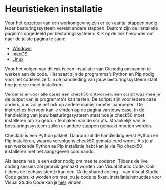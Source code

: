 # Heuristieken installatie
Voor het opzetten van een werkomgeving zijn er een aantal stappen nodig.
Ieder besturingssysteem vereist andere stappen.
Daarom zijn de installatie pagina's opgedeeld per besturingssysteem.
Klik op de link hieronder om naar de juiste pagina te gaan:

- [Windows](/installatie/windows)
- [macOS](/installatie/macOS)
- [Linux](/installatie/linux)

Voor het volgen van dit vak is een installatie van Git nodig om samen te werken aan de code.
Hiernaast zijn de programma's Python en Pip nodig voor het coderen zelf.
In de handleiding van jouw besturingssysteem staat hoe je deze moet installeren.

Verder is er voor alle cases een check50 ontworpen: een script waarmee je de output van je programma's kan testen.
De scripts zijn voor iedere case anders, dus zal je het ook op andere manier moeten aanroepen.
De instructies hiervoor kan je vinden op de pagina van jouw case.
In de handleiding van jouw besturingssysteem staat hoe je check50 moet installeren om zo gebruik te maken van de scripts.
Afhankelijk van je bestuuringssysteem zullen er andere stappen gemaakt moeten worden.

Check50 is een Python pakket.
Daarom zal de handleiding eerst Python en Pip installeren, waarna vervolgens check50 geïnstalleerd wordt.
Als je al een werkende Python en Pip installatie hebt kan je via Pip check50 installeren met het aangegeven commando.

Als laatste heb je een editor nodig om mee te coderen.
Tijdens de live coding sessies zal gebruik gemaakt worden van Visual Studio Code.
Ook tijdens de techassistentie kan een TA de shared coding .. van Visual Studio Code gebruikt worden om met jou je code te fixen.
Installatieinstructies voor Visual Studio Code kan je [hier](https://code.visualstudio.com/) vinden.
